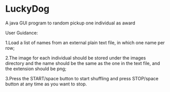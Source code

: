 LuckyDog
========

A java GUI program to random pickup one individual as award 

User Guidance:

1.Load a list of names from an external plain text file, in which one name per row;

2.The image for each individual should be stored under the images directory and the name should be the same as the one in the text file, and the extension should be png;

3.Press the START/space button to start shuffling and press STOP/space button at any time as you want to stop.

        

